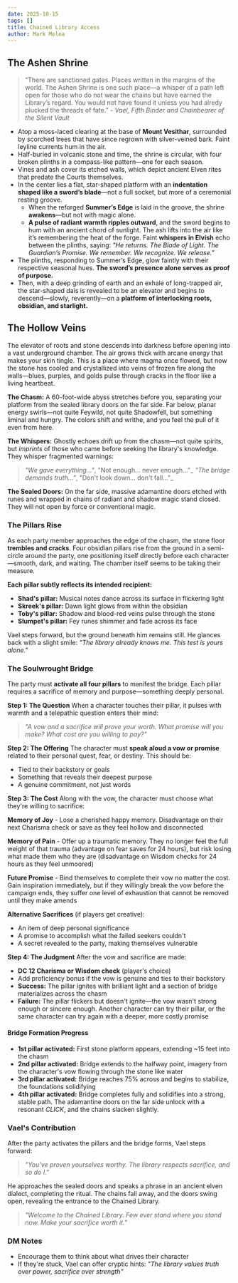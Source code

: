 ```yaml
---
date: 2025-10-15
tags: []
title: Chained Library Access
author: Mark Molea
---
```

## The Ashen Shrine

> “There are sanctioned gates. Places written in the margins of the world. The Ashen Shrine is one such place—a whisper of a path left open for those who do not wear the chains but have earned the Library’s regard. You would not have found it unless you had alredy plucked the threads of fate.”
> *- Vael, Fifth Binder and Chainbearer of the Silent Vault*

- Atop a moss-laced clearing at the base of **Mount Vesithar**, surrounded by scorched trees that have since regrown with silver-veined bark. Faint leyline currents hum in the air.
- Half-buried in volcanic stone and time, the shrine is circular, with four broken plinths in a compass-like pattern—one for each season.
- Vines and ash cover its etched walls, which depict ancient Elven rites that predate the Courts themselves.
- In the center lies a flat, star-shaped platform with an **indentation shaped like a sword’s blade**—not a full socket, but more of a ceremonial resting groove.
	- When the reforged **Summer’s Edge** is laid in the groove, the shrine **awakens**—but not with magic alone.
	- **A pulse of radiant warmth ripples outward**, and the sword begins to hum with an ancient chord of sunlight. The ash lifts into the air like it’s remembering the heat of the forge. Faint **whispers in Elvish** echo between the plinths, saying: _"He returns. The Blade of Light. The Guardian’s Promise.  We remember. We recognize. We release."_
- The plinths, responding to Summer’s Edge, glow faintly with their respective seasonal hues. **The sword’s presence alone serves as proof of purpose.**
- Then, with a deep grinding of earth and an exhale of long-trapped air, the star-shaped dais is revealed to be an elevator and begins to descend—slowly, reverently—on a **platform of interlocking roots, obsidian, and starlight.**

## The Hollow Veins

The elevator of roots and stone descends into darkness before opening into a vast underground chamber. The air grows thick with arcane energy that makes your skin tingle. This is a place where magma once flowed, but now the stone has cooled and crystallized into veins of frozen fire along the walls—blues, purples, and golds pulse through cracks in the floor like a living heartbeat.

**The Chasm:** A 60-foot-wide abyss stretches before you, separating your platform from the sealed library doors on the far side. Far below, planar energy swirls—not quite Feywild, not quite Shadowfell, but something liminal and hungry. The colors shift and writhe, and you feel the pull of it even from here.

**The Whispers:** Ghostly echoes drift up from the chasm—not quite spirits, but _imprints_ of those who came before seeking the library's knowledge. They whisper fragmented warnings:

> _"We gave everything..."_, "Not enough... never enough..."_
> _"The bridge demands truth..."_, "Don't look down... don't fall..."_

**The Sealed Doors:** On the far side, massive adamantine doors etched with runes and wrapped in chains of radiant and shadow magic stand closed. They will not open by force or conventional magic.

### The Pillars Rise

As each party member approaches the edge of the chasm, the stone floor **trembles and cracks**. Four obsidian pillars rise from the ground in a semi-circle around the party, one positioning itself directly before each character—smooth, dark, and waiting. The chamber itself seems to be taking their measure.

**Each pillar subtly reflects its intended recipient:**

- **Shad's pillar:** Musical notes dance across its surface in flickering light
- **Skreek's pillar:** Dawn light glows from within the obsidian
- **Toby's pillar:** Shadow and blood-red veins pulse through the stone
- **Slumpet's pillar:** Fey runes shimmer and fade across its face

Vael steps forward, but the ground beneath him remains still. He glances back with a slight smile: _"The library already knows me. This test is yours alone."_

### The Soulwrought Bridge

The party must **activate all four pillars** to manifest the bridge. Each pillar requires a sacrifice of memory and purpose—something deeply personal.

**Step 1: The Question** 
When a character touches their pillar, it pulses with warmth and a telepathic question enters their mind:

> _"A vow and a sacrifice will prove your worth. What promise will you make? What cost are you willing to pay?"_

**Step 2: The Offering** 
The character must **speak aloud a vow or promise** related to their personal quest, fear, or destiny. This should be:

- Tied to their backstory or goals
- Something that reveals their deepest purpose
- A genuine commitment, not just words

**Step 3: The Cost** 
Along with the vow, the character must choose what they're willing to sacrifice:

**Memory of Joy** - Lose a cherished happy memory.  Disadvantage on their next Charisma check or save as they feel hollow and disconnected

**Memory of Pain** - Offer up a traumatic memory. They no longer feel the full weight of that trauma (advantage on fear saves for 24 hours), but risk losing what made them who they are (disadvantage on Wisdom checks for 24 hours as they feel unmoored)

**Future Promise** - Bind themselves to complete their vow no matter the cost. Gain inspiration immediately, but if they willingly break the vow before the campaign ends, they suffer one level of exhaustion that cannot be removed until they make amends

**Alternative Sacrifices** (if players get creative):
- An item of deep personal significance
- A promise to accomplish what the failed seekers couldn't
- A secret revealed to the party, making themselves vulnerable

**Step 4: The Judgment** After the vow and sacrifice are made:

- **DC 12 Charisma or Wisdom check** (player's choice)
- Add proficiency bonus if the vow is genuine and ties to their backstory
- **Success:** The pillar ignites with brilliant light and a section of bridge materializes across the chasm
- **Failure:** The pillar flickers but doesn't ignite—the vow wasn't strong enough or sincere enough. Another character can try their pillar, or the same character can try again with a deeper, more costly promise

#### Bridge Formation Progress

- **1st pillar activated:** First stone platform appears, extending ~15 feet into the chasm
- **2nd pillar activated:** Bridge extends to the halfway point, imagery from the character's vow flowing through the stone like water
- **3rd pillar activated:** Bridge reaches 75% across and begins to stabilize, the foundations solidifying
- **4th pillar activated:** Bridge completes fully and solidifies into a strong, stable path. The adamantine doors on the far side unlock with a resonant _CLICK_, and the chains slacken slightly.

### Vael's Contribution

After the party activates the pillars and the bridge forms, Vael steps forward:

> _"You've proven yourselves worthy. The library respects sacrifice, and so do I."_

He approaches the sealed doors and speaks a phrase in an ancient elven dialect, completing the ritual. The chains fall away, and the doors swing open, revealing the entrance to the Chained Library.

> _"Welcome to the Chained Library. Few ever stand where you stand now. Make your sacrifice worth it."_

### DM Notes

- Encourage them to think about what drives their character
- If they're stuck, Vael can offer cryptic hints: _"The library values truth over power, sacrifice over strength"_